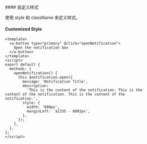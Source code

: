 <cn>
#### 自定义样式 

使用 style 和 className 来定义样式。
</cn>
<us>
#### Customized Style
</us>

```tpl
<template>
  <a-button type="primary" @click="openNotification">
    Open the notification box
  </a-button>
</template>
<script>
export default {
  methods: {
    openNotification() {
      this.$notification.open({
        message: 'Notification Title',
        description:
          'This is the content of the notification. This is the content of the notification. This is the content of the notification.',
        style: {
          width: '600px',
          marginLeft: `${335 - 600}px`,
        },
      });
    },
  },
};
</script>
```